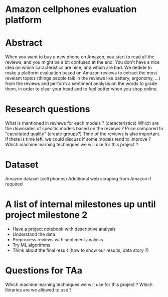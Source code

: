 # Amazon cellphones evaluation platform 

# Abstract
When you want to buy a new phone on Amazon, you start to read all the reviews, and you might be a bit confused at the end. You don't have a nice idea on which caracteristics are nice, and which are bad.
We dedide to make a platform evaluation based on Amazon reviews to extract the most revelant topics (things people talk in the reviews like battery, ergonomy, ...) from the reviews and perform a sentiment analysis on the words to grade them, in order to clear your head and to feel better when you shop online.

# Research questions
What is mentioned in reviews for each models ? (caracteristics)
Which are the downsides of specific models based on the reviews ?
Price compared to "cacultated quality" (create groups?)
Time of the reviews is also important. If there is time left, we could discuss if some models tend to improve ?
Which machine learning techniques we will use for this project ?

# Dataset
Amazon dataset (cell phones)
Additional web scraping from Amazon if required

# A list of internal milestones up until project milestone 2
- Have a project notebook with descriptive analysis
- Understand the data
- Preprocess reviews with sentiment analysis
- Try ML algorithms
- Think about the final result (how to show our results, data story ?)

# Questions for TAa
Which machine learning techniques we will use for this project ?
Which libraries are we allowed to use ?
